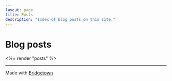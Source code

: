 ```yaml
---
layout: page
title: Posts
description: "Index of blog posts on this site."
---
```


# Blog posts

<%= render "posts" %>

----

Made with [Bridgetown](/webtech/bridgetown)
